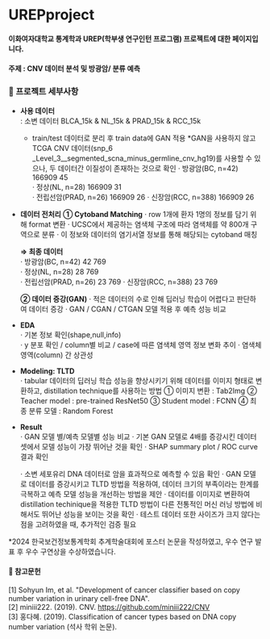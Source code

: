 # UREPproject
#### 이화여자대학교 통계학과 UREP(학부생 연구인턴 프로그램) 프로젝트에 대한 페이지입니다.
#### 주제 : CNV 데이터 분석 및 방광암/ 분류 예측
   
   
### 📑 프로젝트 세부사항
- **사용 데이터**  
  : 소변 데이터 BLCA_15k & NL_15k & PRAD_15k & RCC_15k
  - train/test 데이터로 분리 후 train data에 GAN 적용
    *GAN을 사용하지 않고 TCGA CNV 데이터(snp_6 _Level_3__segmented_scna_minus_germline_cnv_hg19)를 사용할 수 있으나, 두 데이터간 이질성이 존재하는 것으로 확인
    · 방광암(BC, n=42) 166909 45   
    · 정상(NL, n=28) 166909 31  
    · 전립선암(PRAD, n=26) 166909 26 
    · 신장암(RCC, n=388) 166909 26

  
- **데이터 전처리**
  **① Cytoband Matching**
  · row 1개에 환자 1명의 정보를 담기 위해 format 변환
  · UCSC에서 제공하는 염색체 구조에 따라 염색체를 약 800개 구역으로 분류
  · 이 정보와 데이터의 염기서열 정보를 통해 해당되는 cytoband 매칭
      
  **⇒ 최종 데이터**  
    · 방광암(BC, n=42) 42 769   
    · 정상(NL, n=28) 28 769  
    · 전립선암(PRAD, n=26) 23 769 
    · 신장암(RCC, n=388) 23 769

  **② 데이터 증강(GAN)**
  · 적은 데이터의 수로 인해 딥러닝 학습이 어렵다고 판단하여 데이터 증강
  · GAN / CGAN / CTGAN 모델 적용 후 예측 성능 비교

- **EDA**  
  · 기본 정보 확인(shape,null,info)  
  · y 분포 확인 / column별 비교 / case에 따른 염색체 영역 정보 변화 추이 
  · 염색체 영역(column) 간 상관성
  
- **Modeling: TLTD**  
  · tabular 데이터의 딥러닝 학습 성능을 향상시키기 위해 데이터를 이미지 형태로 변환하고, distillation technique를 사용하는 방법
  ① 이미지 변환 : Tab2Img
  ② Teacher model : pre-trained ResNet50
  ③ Student model : FCNN
  ④ 최종 분류 모델 : Random Forest

- **Result**  
  · GAN 모델 별/예측 모델별 성능 비교
  · 기본 GAN 모델로 4배를 증강시킨 데이터셋에서 모델 성능이 가장 뛰어난 것을 확인
  · SHAP summary plot / ROC curve 결과 확인

  · 소변 세포유리 DNA 데이터로 암을 효과적으로 예측할 수 있음 확인
  · GAN 모델로 데이터를 증강시키고 TLTD 방법을 적용하여, 데이터 크기의 부족이라는 한계를
극복하고 예측 모델 성능을 개선하는 방법을 제안
  · 데이터를 이미지로 변환하여 distillation techinique을 적용한 TLTD 방법이 다른 전통적인 머신 러닝 방법에 비해서도 뛰어난 성능을 보이는 것을 확인
  · 테스트 데이터 또한 사이즈가 크지 않다는 점을 고려하였을 때, 추가적인 검증 필요

*2024 한국보건정보통계학회 추계학술대회에 포스터 논문을 작성하였고, 우수 연구 발표 후 우수 구연상을 수상하였습니다.
  
   
#### 📑 참고문헌
[1] Sohyun Im, et al. "Development of cancer classifier based on copy number variation in urinary cell-free DNA".  
[2] miniii222. (2019). CNV. https://github.com/miniii222/CNV  
[3] 홍다혜. (2019). Classification of cancer types based on DNA copy number variation (석사 학위 논문).   

